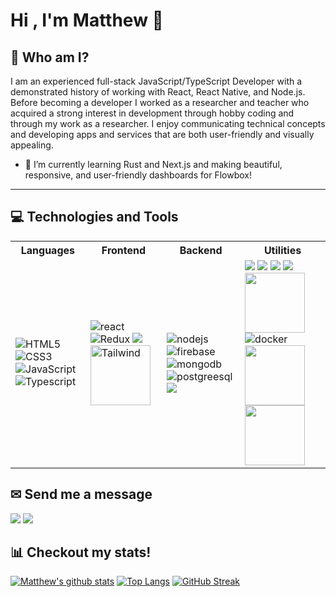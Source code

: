 # Hi , I'm Matthew 👋


## 👨 Who am I?
I am an experienced full-stack JavaScript/TypeScript Developer with a demonstrated history of working with React, React Native, and Node.js. Before becoming a developer I worked as a researcher and teacher who acquired a strong interest in development through hobby coding and through my work as a researcher. I enjoy communicating technical concepts and developing apps and services that are both user-friendly and visually appealing. 

- 🌱 I’m currently learning Rust and Next.js and making beautiful, responsive, and user-friendly dashboards for Flowbox! 

---
## 💻 Technologies and Tools

<table>
  <tr>
    <th> Languages </th>
    <th> Frontend </th>
    <th> Backend </th>
    <th> Utilities </th>
  </tr>
  <tr>
    <td>
      <img src="https://img.icons8.com/color/96/000000/html-5.png" alt="HTML5"/>
      <img src="https://img.icons8.com/color/96/000000/css3.png" alt="CSS3"/>
      <img src="https://img.icons8.com/color/96/000000/javascript.png" alt="JavaScript"/>
      <img src="https://img.icons8.com/color/96/000000/typescript.png" alt="Typescript"/>
    </td>
    <td>
      <img src="https://img.icons8.com/color/96/000000/react-native.png" alt="react"/>
      <img src="https://img.icons8.com/color/96/000000/redux.png" alt="Redux"/>
      <img src="https://img.icons8.com/color/96/000000/material-ui.png"/>
      <img src="https://tailwindcss.com/_next/static/media/tailwindcss-mark.79614a5f61617ba49a0891494521226b.svg" alt="Tailwind" height="96" width="96"/>
    </td>
    <td>
      <img src="https://img.icons8.com/color/96/000000/nodejs.png" alt="nodejs"/>
      <img src="https://img.icons8.com/color/96/000000/firebase.png" alt="firebase"/>
      <img src="https://img.icons8.com/color/96/000000/mongodb.png" alt="mongodb"/>
      <img src="https://img.icons8.com/color/96/000000/postgreesql.png" alt="postgreesql"/>
      <img src="https://img.icons8.com/color/96/000000/amazon-web-services.png"/>
    </td>
    <td>
      <img src="https://img.icons8.com/color/96/git.png" />
      <img src="https://img.icons8.com/material-outlined/96/000000/github.png"/>
      <img src="https://img.icons8.com/color/96/000000/gitlab.png"/>
      <img src="https://img.icons8.com/color/96/000000/npm.png"/>
      <img src="https://avatars.githubusercontent.com/u/22247014?s=88&v=4" height="96" width="96"/>
      <img src="https://img.icons8.com/color/96/000000/docker.png" alt="docker"/>
      <img src="https://img.icons8.com/external-tal-revivo-filled-tal-revivo/344/external-jest-can-collect-code-coverage-information-from-entire-projects-logo-filled-tal-revivo.png" height="96" width="96"/>
      <img src="https://testing-library.com/img/octopus-64x64.png" height="96" width="96" />
     </td>
  </tr>
</table>


## ✉ Send me a message

[<img src="https://img.icons8.com/color/96/000000/linkedin.png"/>](https://www.linkedin.com/in/matthew-plowey/)
[<img src="https://img.icons8.com/fluent/96/000000/gmail.png"/>](mailto:matthew.plowey@gmail.com?subject=[GitHub])

## 📊 Checkout my stats!

[![Matthew's github stats](https://github-readme-stats.vercel.app/api?username=mplowey28)](https://github.com/mplowey28/github-readme-stats)
[![Top Langs](https://github-readme-stats.vercel.app/api/top-langs/?username=mplowey28&layout=compact)](https://github.com/mplowey28/github-readme-stats)
[![GitHub Streak](https://github-readme-streak-stats.herokuapp.com/?user=DenverCoder1)](https://git.io/streak-stats)
